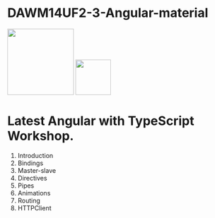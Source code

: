 # DAWM14UF2-3-Angular-material

<img src="https://angular.io/assets/images/logos/angular/angular.svg" height="150px">
<img src="https://upload.wikimedia.org/wikipedia/commons/a/a6/TypeScript_Logo.png" height="80px">

<h1>Latest Angular with TypeScript Workshop.</h1>

<ol>
<li>Introduction</li>
<li>Bindings</li>
<li>Master-slave</li>
<li>Directives</li>
<li>Pipes</li>
<li>Animations</li>
<li>Routing</li>
<li>HTTPClient</li>
</ol>

